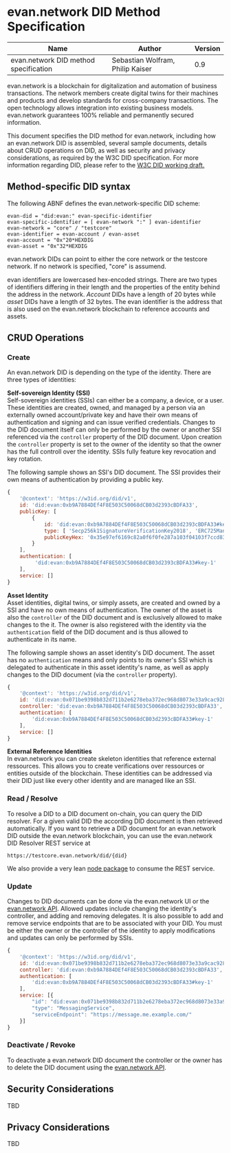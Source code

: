 # evan.network DID Method Specification

| Name                          | Author                           | Version |
|-------------------------------|----------------------------------|---------|
| evan.network DID method specification | Sebastian Wolfram, Philip Kaiser | 0.9     |

evan.network is a blockchain for digitalization and automation of business transactions. The network members create digital twins for their machines and products and develop standards for cross-company transactions. The open technology allows integration into existing business models. evan.network guarantees 100% reliable and permanently secured information.

This document specifies the DID method for evan.network, including how an evan.network DID is assembled, several sample documents, details about CRUD operations on DID, as well as security and privacy considerations, as required by the W3C DID specification. For more information regarding DID, please refer to the [W3C DID working draft.](https://w3c.github.io/did-core/#introduction)

## Method-specific DID syntax

The following ABNF defines the evan.network-specific DID scheme:

```ABNF
evan-did = "did:evan:" evan-specific-identifier
evan-specific-identifier = [ evan-network ":" ] evan-identifier
evan-network = "core" / "testcore"
evan-identifier = evan-account / evan-asset
evan-account = "0x"20*HEXDIG
evan-asset = "0x"32*HEXDIG
```
evan.network DIDs can point to either the core network or the testcore network. If no network is specified, "core" is assumend.

evan identifiers are lowercased hex-encoded strings. There are two types of identifiers differing in their length and the properties of the entity behind the address in the network. *Account* DIDs have a length of 20 bytes while *asset* DIDs have a length of 32 bytes. The evan identifier is the address that is also used on the evan.network blockchain to reference accounts and assets.


## CRUD Operations

### Create
An evan.network DID is depending on the type of the identity. There are three types of identities:<br>

**Self-sovereign Identity (SSI)**<br>
Self-sovereign identities (SSIs) can either be a company, a device, or a user. These identities are created, owned, and managed by a person via an externally owned account/private key and have their own means of authentication and signing and can issue verified credentials. Changes to the DID document itself can only be performed by the owner or another SSI referenced via the `controller` property of the DID document. Upon creation the `controller` property is set to the owner of the identity so that the owner has the full controll over the identity. SSIs fully feature key revocation and key rotation.

The following sample shows an SSI's DID document. The SSI provides their own means of authentication by providing a public key.
```js
{
    '@context': 'https://w3id.org/did/v1',
    id: 'did:evan:0xb9A7884DEf4F8E503C50068dCB03d2393cBDFA33',
    publicKey: [
        {
            id: 'did:evan:0xb9A7884DEf4F8E503C50068dCB03d2393cBDFA33#key-1',
            type: [ 'Secp256k1SignatureVerificationKey2018', 'ERC725ManagementKey' ],
            publicKeyHex: '0x35e97ef6169c82a0f6f0fe287a103f04103f7ccd83c8583af30ea9914d6e76a0'
        }
    ],
    authentication: [
         'did:evan:0xb9A7884DEf4F8E503C50068dCB03d2393cBDFA33#key-1'
    ],
    service: []
}
```

**Asset Identity**<br>
Asset identities, digital twins, or simply assets, are created and owned by a SSI and have no own means of authentication. The owner of the asset is also the `controller` of the DID document and is exclusively allowed to make changes to the it. The owner is also registered with the identity via the `authentication` field of the DID document and is thus allowed to authenticate in its name.

The following sample shows an asset identity's DID document. The asset has no `authentication` means and only points to its owner's SSI which is delegated to authenticate in this asset identity's name, as well as apply changes to the DID document (via the `controller` property).

```js
{
    '@context': 'https://w3id.org/did/v1',
    id: 'did:evan:0x071be9398b832d711b2e6278eba372ec968d8073e33a9cac9289c3ed06fc0701',
    controller: 'did:evan:0xb9A7884DEf4F8E503C50068dCB03d2393cBDFA33',
    authentication: [
        'did:evan:0xb9A7884DEf4F8E503C50068dCB03d2393cBDFA33#key-1'
    ],
    service: []
}
```

**External Reference Identities**<br>
In evan.network you can create skeleton identities that reference external ressources. This allows you to create verifications over ressources or entities outside of the blockchain. These identities can be addressed via their DID just like every other identity and are managed like an SSI.

### Read / Resolve

To resolve a DID to a DID document on-chain, you can query the DID resolver. For a given valid DID the according DID document is then retrieved automatically.
If you want to retrieve a DID document for an evan.network DID outside the evan.network blockchain, you can use the evan.network DID Resolver REST service at
```
https://testcore.evan.network/did/{did}
```
We also provide a very lean [node package](https://github.com/evannetwork/did-resolver) to consume the REST service.

### Update
Changes to DID documents can be done via the evan.network UI or the [evan.network API](https://github.com/evannetwork/api-blockchain-core).
Allowed updates include changing the identity's controller, and adding and removing delegates.
It is also possible to add and remove service endpoints that are to be associated with your DID.
You must be either the owner or the controller of the identity to apply modifications and updates can only be performed by SSIs.

```javascript
{
    '@context': 'https://w3id.org/did/v1',
    id: 'did:evan:0x071be9398b832d711b2e6278eba372ec968d8073e33a9cac9289c3ed06fc0701',
    controller: 'did:evan:0xb9A7884DEf4F8E503C50068dCB03d2393cBDFA33',
    authentication: [
        'did:evan:0xb9A7884DEf4F8E503C50068dCB03d2393cBDFA33#key-1'
    ],
    service: [{
        "id": "did:evan:0x071be9398b832d711b2e6278eba372ec968d8073e33a9cac9289c3ed06fc0701#messaging",
        "type": "MessagingService",
        "serviceEndpoint": "https://message.me.example.com/"
    }]
}
```

### Deactivate / Revoke
To deactivate a evan.network DID document the controller or the owner has to delete the DID document using the [evan.network API](https://github.com/evannetwork/api-blockchain-core).

## Security Considerations

TBD
<!--
Mandatory to discuss in the spec:
- eavesdropping
- replay attacks
- message insertion
- deletion & modification
- man-in-the-middle
- potential denial of service attacks
- residual risks (such as the risks from compromise in a related protocol, incorrect implementation, or cipher) after threat mitigation has been deployed
- integrity protection and update authentication for all operations
- method-specific endpoint authentication
- policy mechanism by which DIDs are proven to be uniquely assigned
-->


## Privacy Considerations

TBD
